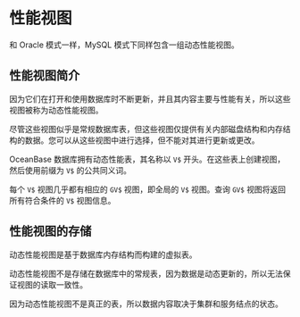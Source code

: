 # 性能视图 

和 Oracle 模式一样，MySQL 模式下同样包含一组动态性能视图。

## 性能视图简介 

因为它们在打开和使用数据库时不断更新，并且其内容主要与性能有关，所以这些视图被称为动态性能视图。

尽管这些视图似乎是常规数据库表，但这些视图仅提供有关内部磁盘结构和内存结构的数据。您可以从这些视图中进行选择，但不能对其进行更新或更改。

OceanBase 数据库拥有动态性能表，其名称以 `V$` 开头。在这些表上创建视图，然后使用前缀为 `V$` 的公共同义词。

每个 `V$` 视图几乎都有相应的 `GV$` 视图，即全局的 `V$` 视图。查询 `GV$` 视图将返回所有符合条件的 `V$` 视图信息。

## 性能视图的存储 

动态性能视图是基于数据库内存结构而构建的虚拟表。

动态性能视图不是存储在数据库中的常规表，因为数据是动态更新的，所以无法保证视图的读取一致性。

因为动态性能视图不是真正的表，所以数据内容取决于集群和服务结点的状态。
